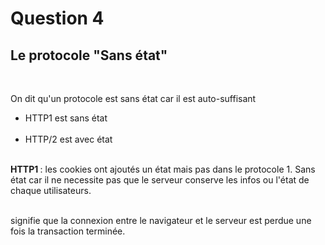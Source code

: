 <h1> Question 4 </h1>

<h2> Le protocole "Sans état"</h2>
</br>
<p> On dit qu'un protocole est sans état car il est auto-suffisant 
<ul> 
  <li> HTTP1 est sans état </li> </br>
  <li>HTTP/2 est avec état </li> <br>
  

</ul>

<strong> HTTP1 </strong>: les cookies ont ajoutés un état mais pas dans le protocole 1. Sans état car il ne necessite pas que le serveur conserve les infos ou l'état de chaque utilisateurs. 

<br>
signifie que la connexion entre le navigateur et le serveur est perdue une fois la transaction terminée. 
</p>
